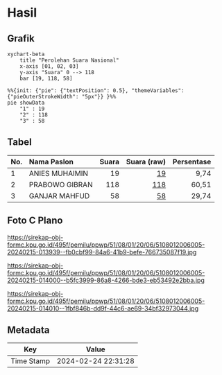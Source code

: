 # Hasil

## Grafik

```mermaid
xychart-beta
    title "Perolehan Suara Nasional"
    x-axis [01, 02, 03]
    y-axis "Suara" 0 --> 118
    bar [19, 118, 58]
```

```mermaid
%%{init: {"pie": {"textPosition": 0.5}, "themeVariables": {"pieOuterStrokeWidth": "5px"}} }%%
pie showData
    "1" : 19
    "2" : 118
    "3" : 58
```

## Tabel

| No. | Nama Paslon    | Suara | Suara (raw) | Persentase |
|:--- |:-------------- | -----:| -----------:| ----------:|
| 1   | ANIES MUHAIMIN | 19    | [19][p-1]   | 9,74       |
| 2   | PRABOWO GIBRAN | 118   | [118][p-2]  | 60,51      |
| 3   | GANJAR MAHFUD  | 58    | [58][p-3]   | 29,74      |


[p-1]: https://github.com/gigit-pemilu/pemilu-2024/blob/main/pilpres/hitung-suara/sub/51-bali/sub/08-buleleng/sub/01-gerokgak/sub/2006-penyabangan/sub/005-tps/sub/paslon-1.txt
[p-2]: https://github.com/gigit-pemilu/pemilu-2024/blob/main/pilpres/hitung-suara/sub/51-bali/sub/08-buleleng/sub/01-gerokgak/sub/2006-penyabangan/sub/005-tps/sub/paslon-2.txt
[p-3]: https://github.com/gigit-pemilu/pemilu-2024/blob/main/pilpres/hitung-suara/sub/51-bali/sub/08-buleleng/sub/01-gerokgak/sub/2006-penyabangan/sub/005-tps/sub/paslon-3.txt

## Foto C Plano

https://sirekap-obj-formc.kpu.go.id/495f/pemilu/ppwp/51/08/01/20/06/5108012006005-20240215-013939--fb0cbf99-84a6-41b9-befe-766735087f19.jpg

https://sirekap-obj-formc.kpu.go.id/495f/pemilu/ppwp/51/08/01/20/06/5108012006005-20240215-014000--b5fc3999-86a8-4266-bde3-eb53492e2bba.jpg

https://sirekap-obj-formc.kpu.go.id/495f/pemilu/ppwp/51/08/01/20/06/5108012006005-20240215-014010--1fbf846b-dd9f-44c6-ae69-34bf32973044.jpg


## Metadata

| Key        | Value               |
| ---------- | ------------------- |
| Time Stamp | 2024-02-24 22:31:28 |



